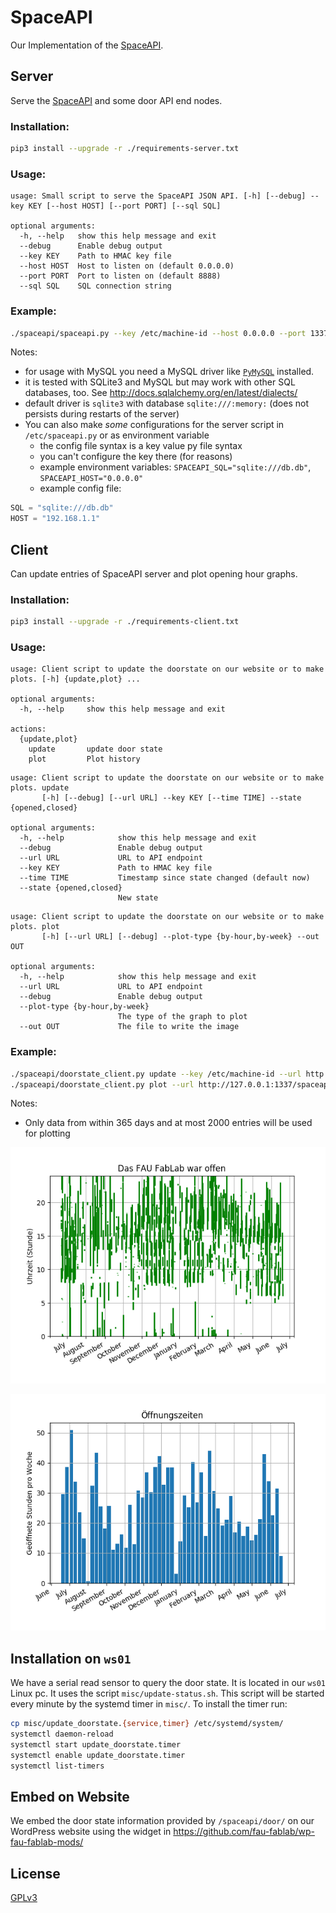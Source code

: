 # SpaceAPI

Our Implementation of the [SpaceAPI](http://spaceapi.net/).

## Server

Serve the [SpaceAPI](http://spaceapi.net/) and some door API end nodes.

### Installation:

```sh
pip3 install --upgrade -r ./requirements-server.txt
```

### Usage:

```
usage: Small script to serve the SpaceAPI JSON API. [-h] [--debug] --key KEY [--host HOST] [--port PORT] [--sql SQL]

optional arguments:
  -h, --help   show this help message and exit
  --debug      Enable debug output
  --key KEY    Path to HMAC key file
  --host HOST  Host to listen on (default 0.0.0.0)
  --port PORT  Port to listen on (default 8888)
  --sql SQL    SQL connection string
```

### Example:

```sh
./spaceapi/spaceapi.py --key /etc/machine-id --host 0.0.0.0 --port 1337 --debug --sql "mysql+pymysql://user:password@host/database"
```

Notes:

- for usage with MySQL you need a MySQL driver like
  [`PyMySQL`](http://docs.sqlalchemy.org/en/latest/dialects/mysql.html#module-sqlalchemy.dialects.mysql.pymysql) installed.
- it is tested with SQLite3 and MySQL but may work with other SQL databases, too. See http://docs.sqlalchemy.org/en/latest/dialects/
- default driver is `sqlite3` with database `sqlite:///:memory:` (does not persists during restarts of the server)
- You can also make *some* configurations for the server script in `/etc/spaceapi.py` or as
  environment variable
  - the config file syntax is a key value py file syntax
  - you can't configure the key there (for reasons)
  - example environment variables: `SPACEAPI_SQL="sqlite:///db.db"`, `SPACEAPI_HOST="0.0.0.0"`
  - example config file:
```py
SQL = "sqlite:///db.db"
HOST = "192.168.1.1"
```

## Client

Can update entries of SpaceAPI server and plot opening hour graphs.

### Installation:

```sh
pip3 install --upgrade -r ./requirements-client.txt
```

### Usage:

```
usage: Client script to update the doorstate on our website or to make plots. [-h] {update,plot} ...

optional arguments:
  -h, --help     show this help message and exit

actions:
  {update,plot}
    update       update door state
    plot         Plot history
```

```
usage: Client script to update the doorstate on our website or to make plots. update
       [-h] [--debug] [--url URL] --key KEY [--time TIME] --state {opened,closed}

optional arguments:
  -h, --help            show this help message and exit
  --debug               Enable debug output
  --url URL             URL to API endpoint
  --key KEY             Path to HMAC key file
  --time TIME           Timestamp since state changed (default now)
  --state {opened,closed}
                        New state
```

```
usage: Client script to update the doorstate on our website or to make plots. plot
       [-h] [--url URL] [--debug] --plot-type {by-hour,by-week} --out OUT

optional arguments:
  -h, --help            show this help message and exit
  --url URL             URL to API endpoint
  --debug               Enable debug output
  --plot-type {by-hour,by-week}
                        The type of the graph to plot
  --out OUT             The file to write the image
```

### Example:

```sh
./spaceapi/doorstate_client.py update --key /etc/machine-id --url http://127.0.0.1:1337/spaceapi/door/ --debug --state open
./spaceapi/doorstate_client.py plot --url http://127.0.0.1:1337/spaceapi/door/all/ --debug --plot-type by-hour --out image.png
```

Notes:

- Only data from within 365 days and at most 2000 entries will be used for plotting

![example by hour plot](./example_by_hour_plot.png)

![example by week plot](./example_by_week_plot.png)

## Installation on `ws01`

We have a serial read sensor to query the door state.
It is located in our `ws01` Linux pc.
It uses the script `misc/update-status.sh`.
This script will be started every minute by the systemd timer in `misc/`.
To install the timer run:

```sh
cp misc/update_doorstate.{service,timer} /etc/systemd/system/
systemctl daemon-reload
systemctl start update_doorstate.timer
systemctl enable update_doorstate.timer
systemctl list-timers
```

## Embed on Website

We embed the door state information provided by `/spaceapi/door/` on our WordPress website using
the widget in https://github.com/fau-fablab/wp-fau-fablab-mods/

## License

[GPLv3](LICENSE)

